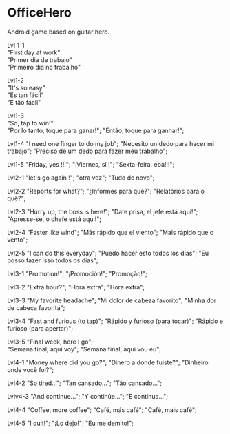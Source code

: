 # OfficeHero
Android game based on guitar hero.<br>

Lvl 1-1 <br>
"First day at work" <br>
"Primer dia de trabajo" <br>
"Primeiro dia no trabalho"<br>

Lvl1-2 <br>
"It's so easy" <br>
"Es tan fácil" <br>
"É tão fácil"<br>

Lvl1-3 <br>
"So, tap to win!" <br>
"Por lo tanto, toque para ganar!";
"Então, toque para ganhar!";

Lvl1-4
"I need one finger to do my job";
"Necesito un dedo para hacer mi trabajo";
"Preciso de um dedo para fazer meu trabalho";

Lvl1-5
"Friday, yes !!!";
"¡Viernes, sí !";
"Sexta-feira, eba!!!";

Lvl2-1
"let's go again !";
"otra vez";
"Tudo de novo";

Lvl2-2
"Reports for what?";
"¿Informes para qué?";
"Relatórios para o quê?";

Lvl2-3
"Hurry up, the boss is here!";
"Date prisa, el jefe está aquí!";
"Apresse-se, o chefe está aqui!";

Lvl2-4
"Faster like wind";
"Más rápido que el viento";
"Mais rápido que o vento";

Lvl2-5
"I can do this everyday";
"Puedo hacer esto todos los días";
"Eu posso fazer isso todos os dias";

Lvl3-1
"Promotion!";
"¡Promoción!";
"Promoção!";

Lvl3-2
"Extra hour?";
"Hora extra";
"Hora extra";

Lvl3-3
"My favorite headache";
"Mi dolor de cabeza favorito";
"Minha dor de cabeça favorita";

Lvl3-4
"Fast and furious (to tap)";
"Rápido y furioso (para tocar)";
"Rápido e furioso (para apertar)";

Lvl3-5
"Final week, here I go";            
"Semana final, aquí voy";
"Semana final, aqui vou eu";

Lvl4-1
"Money where did you go?";
"Dinero a donde fuiste?";
"Dinheiro onde você foi?";

Lvl4-2
"So tired...";
"Tan cansado...";
"Tão cansado...";

Lvlv4-3
"And continue...";
"Y continúe...";
"E continua...";

Lvl4-4
"Coffee, more coffee";
"Café, más café";
"Café, mais café";

Lvl4-5
"I quit!";
"¡Lo dejo!";
"Eu me demito!";
